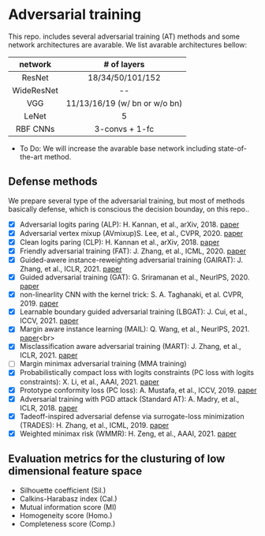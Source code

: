 # Adversarial training
This repo. includes several adversarial training (AT) methods and some network architectures are avarable.
We list avarable architectures bellow:

|network|# of layers|
| :---: | :---: |
|ResNet|18/34/50/101/152|
|WideResNet| -- |
|VGG|11/13/16/19 (w/ bn or w/o bn)|
|LeNet|5|
|RBF CNNs|3-convs + 1-fc|

* To Do: We will increase the avarable base network including state-of-the-art method.

## Defense methods
We prepare several type of the adversarial training, but most of methods basically defense, which is conscious the decision bounday, on this repo..

- [x] Adversarial logits paring (ALP): H. Kannan, et al., arXiv, 2018. [paper](https://arxiv.org/abs/1803.06373)<br>
- [x] Adversarial vertex mixup (AVmixup)S. Lee, et al., CVPR, 2020. [paper](https://arxiv.org/abs/2003.02484)<br>
- [x] Clean logits paring (CLP): H. Kannan et al., arXiv, 2018. [paper](https://arxiv.org/abs/1803.06373)<br>
- [x] Friendly adversarial training (FAT): J. Zhang, et al., ICML, 2020. [paper](https://arxiv.org/abs/2002.11242)<br>
- [x] Guided-awere instance-reweighting adversarial training (GAIRAT): J. Zhang, et al., ICLR, 2021. [paper](https://arxiv.org/abs/2010.01736)<br>
- [x] Guided adversarial training (GAT): G. Sriramanan et al., NeurIPS, 2020. [paper](https://arxiv.org/abs/2011.14969)<br>
- [x] non-linearlity CNN with the kernel trick: S. A. Taghanaki, et al. CVPR, 2019. [paper](https://arxiv.org/abs/1903.01015)<br>
- [x] Learnable boundary guided adversarial training (LBGAT): J. Cui, et al., ICCV, 2021. [paper](https://arxiv.org/abs/2011.11164)<br>
- [x] Margin aware instance learning (MAIL): Q. Wang, et al., NeurIPS, 2021. [paper](https://arxiv.org/abs/2106.07904#:~:text=Probabilistic%20Margins%20for%20Instance%20Reweighting%20in%20Adversarial%20Training,-Qizhou%20Wang%2C%20Feng&text=Reweighting%20adversarial%20data%20during%20training,critical%20and%20given%20larger%20weights.)<br>
- [x] Misclassification aware adversarial training (MART): J. Zhang, et al., ICLR, 2021. [paper](https://arxiv.org/abs/2010.01736)<br>
- [ ] Margin minimax adversarial training (MMA training)<br>
- [x] Probabilistically compact loss with logits constraints (PC loss with logits constraints): X. Li, et al., AAAI, 2021. [paper](https://arxiv.org/abs/2012.07688)<br>
- [x] Prototype conformity loss (PC loss): A. Mustafa, et al., ICCV, 2019. [paper](https://arxiv.org/abs/1904.00887)<br>
- [x] Adversarial training with PGD attack (Standard AT): A. Madry, et al., ICLR, 2018. [paper](https://arxiv.org/abs/1706.06083)<br>
- [x] Tadeoff-inspired adversarial defense via surrogate-loss minimization (TRADES): H. Zhang, et al., ICML, 2019. [paper](https://arxiv.org/abs/1901.08573)<br>
- [x] Weighted minimax risk (WMMR): H. Zeng, et al., AAAI, 2021. [paper](https://arxiv.org/abs/2010.12989)

## Evaluation metrics for the clusturing of low dimensional feature space
* Silhouette coefficient (Sil.)
* Calkins-Harabasz index (Cal.)
* Mutual information score (MI)
* Homogeneity score (Homo.)
* Completeness score (Comp.)